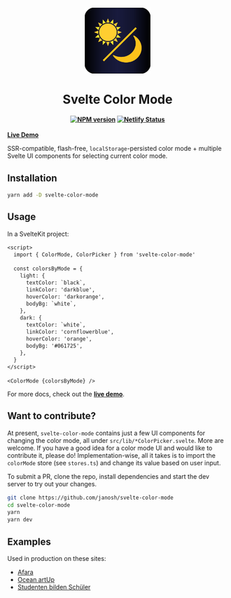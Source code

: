 <p align="center">
  <img src="static/favicon.svg" alt="Svelte Color Mode" height=150>
</p>

<h1 align="center">Svelte Color Mode</h1>

<h4 align="center">

  [![NPM version](https://img.shields.io/npm/v/svelte-color-mode?color=blue&logo=NPM)](https://npmjs.com/package/svelte-color-mode)
  [![Netlify Status](https://api.netlify.com/api/v1/badges/0238699e-17a8-4423-85de-a5ca30baff0d/deploy-status)](https://app.netlify.com/sites/svelte-color-mode/deploys)
</h4>

**[Live Demo](https://svelte-color-mode.netlify.app)**

SSR-compatible, flash-free, `localStorage`-persisted color mode + multiple Svelte UI components for selecting current color mode.

## Installation

```sh
yarn add -D svelte-color-mode
```

## Usage

In a SvelteKit project:

```svelte
<script>
  import { ColorMode, ColorPicker } from 'svelte-color-mode'

  const colorsByMode = {
    light: {
      textColor: `black`,
      linkColor: 'darkblue',
      hoverColor: 'darkorange',
      bodyBg: `white`,
    },
    dark: {
      textColor: `white`,
      linkColor: 'cornflowerblue',
      hoverColor: 'orange',
      bodyBg: '#061725',
    },
  }
</script>

<ColorMode {colorsByMode} />
```

For more docs, check out the **[live demo](https://svelte-color-mode.netlify.app)**.

## Want to contribute?

At present, `svelte-color-mode` contains just a few UI components for changing the color mode, all under `src/lib/*ColorPicker.svelte`. More are welcome. If you have a good idea for a color mode UI and would like to contribute it, please do! Implementation-wise, all it takes is to import the `colorMode` store (see `stores.ts`) and change its value based on user input.

To submit a PR, clone the repo, install dependencies and start the dev server to try out your changes.

```sh
git clone https://github.com/janosh/svelte-color-mode
cd svelte-color-mode
yarn
yarn dev
```

## Examples

Used in production on these sites:

- [Afara](https://afara.foundation)
- [Ocean artUp](https://ocean-artup.eu)
- [Studenten bilden Schüler](https://studenten-bilden-schueler.de)
